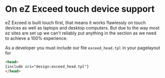 On eZ Exceed touch device support
=================================

eZ Exceed is built touch first, that means it works flawlessly on touch devices as well as laptops and desktop computers.
But due to the way most ez sites are set up we can't reliably put anything in the <head> section as we need to achieve a 100% experience.

As a developer you must include our file `exceed_head.tpl` in your pagelayout for <head>

```html
<head>
{include uri="design:exceed_head.tpl"}
</head>
```
